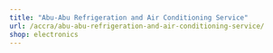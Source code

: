 ```yaml
---
title: "Abu-Abu Refrigeration and Air Conditioning Service"
url: /accra/abu-abu-refrigeration-and-air-conditioning-service/
shop: electronics
---
```

